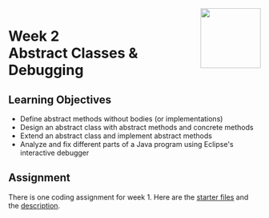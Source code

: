 <a href="../">
  <img src="/img/Inheritance_and_Data_Structures_in_Java_logo.avif" width="120" align="right">
</a>

# Week 2 <br>  Abstract Classes & Debugging

## Learning Objectives
- Define abstract methods without bodies (or implementations)
- Design an abstract class with abstract methods and concrete methods
- Extend an abstract class and implement abstract methods
- Analyze and fix different parts of a Java program using Eclipse's interactive debugger

## Assignment

There is one coding assignment for week 1. Here are the [starter files](./Coding%20Assignment/Starter%20Files) and the [description](./Coding%20Assignment/Inheritance%20&%20Data%20Structures%20in%20Java_Homework%202.docx.pdf). 
